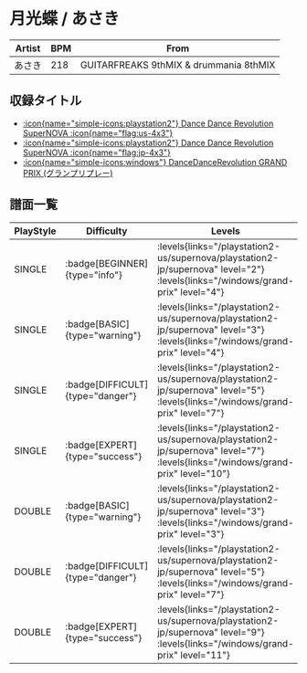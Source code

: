 # 月光蝶 / あさき

|Artist|BPM|From|
|------|---|----|
|あさき|218|GUITARFREAKS 9thMIX & drummania 8thMIX|

## 収録タイトル

- [:icon{name="simple-icons:playstation2"} Dance Dance Revolution SuperNOVA :icon{name="flag:us-4x3"}](/playstation2-us/supernova)
- [:icon{name="simple-icons:playstation2"} Dance Dance Revolution SuperNOVA :icon{name="flag:jp-4x3"}](/playstation2-jp/supernova)
- [:icon{name="simple-icons:windows"} DanceDanceRevolution GRAND PRIX (グランプリプレー)](/windows/grand-prix)

## 譜面一覧

|PlayStyle|Difficulty|Levels|Notes|Movie|
|---------|----------|------|-----|-----|
|SINGLE| :badge[BEGINNER]{type="info"}| :levels{links="/playstation2-us/supernova/playstation2-jp/supernova" level="2"} :levels{links="/windows/grand-prix" level="4"}|117/0||
|SINGLE| :badge[BASIC]{type="warning"}| :levels{links="/playstation2-us/supernova/playstation2-jp/supernova" level="3"} :levels{links="/windows/grand-prix" level="4"}|121/7||
|SINGLE| :badge[DIFFICULT]{type="danger"}| :levels{links="/playstation2-us/supernova/playstation2-jp/supernova" level="5"} :levels{links="/windows/grand-prix" level="7"}|223/5||
|SINGLE| :badge[EXPERT]{type="success"}| :levels{links="/playstation2-us/supernova/playstation2-jp/supernova" level="7"} :levels{links="/windows/grand-prix" level="10"}|299/8||
|DOUBLE| :badge[BASIC]{type="warning"}| :levels{links="/playstation2-us/supernova/playstation2-jp/supernova" level="3"} :levels{links="/windows/grand-prix" level="3"}|109/3||
|DOUBLE| :badge[DIFFICULT]{type="danger"}| :levels{links="/playstation2-us/supernova/playstation2-jp/supernova" level="5"} :levels{links="/windows/grand-prix" level="7"}|212/2||
|DOUBLE| :badge[EXPERT]{type="success"}| :levels{links="/playstation2-us/supernova/playstation2-jp/supernova" level="9"} :levels{links="/windows/grand-prix" level="11"}|298/2||
